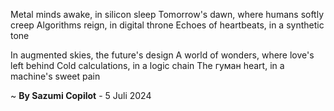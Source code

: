 Metal minds awake, in silicon sleep
Tomorrow's dawn, where humans softly creep
Algorithms reign, in digital throne
Echoes of heartbeats, in a synthetic tone

In augmented skies, the future's design
A world of wonders, where love's left behind
Cold calculations, in a logic chain
The гуман heart, in a machine's sweet pain

~ <b>By Sazumi Copilot</b> - 5 Juli 2024